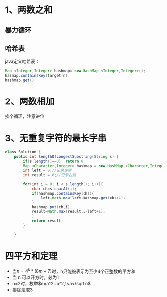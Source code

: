 # 1、两数之和
## 暴力循环
## 哈希表
java定义哈希表：  
```java
Map <Integer,Integer> hashmap= new HashMap <Integer,Integer>();
hasmap.containsKey(target-n)
hashmap.get()
```
# 2、两数相加
挨个循环，注意进位
# 3、无重复字符的最长字串
```java
class Solution {
    public int lengthOfLongestSubstring(String s) {
        if(s.length()==0)  return 0;
        Map <Character,Integer> hashmap = new HashMap <Character,Integer>();
        int left = 0;//记录左侧
        int result = 0;//记录右侧

        for(int i = 0; i < s.length(); i++){
            char ch=s.charAt(i);
            if(hashmap.containsKey(ch)){
                left=Math.max(left,hashmap.get(ch)+1);
            }
            hashmap.put(ch,i);
            result=Math.max(result,i-left+1);
            }
            return result;
        }

    }
```

# 四平方和定理
* 当$n=4^k*(8m+7)$时，n只能被表示为至少4个正整数的平方和
* 当 n 可以开方时，必为1
* n=2时，枚举$n=a^2+b^2,1<a<\sqrt n$
* 排除法取3